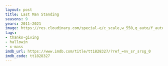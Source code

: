 ```yaml
---
layout: post
title: Last Man Standing
seasons: 9
years: 2011–2021
image: https://res.cloudinary.com/special-e/c_scale,w_550,q_auto/f_auto/Series%20posters/Last_Man_Standing.png
tags:
- thanks-giving
- hallowin
- x-mass
imdb_url: https://www.imdb.com/title/tt1828327/?ref_=nv_sr_srsg_0
imdb_code: tt1828327
---
```

